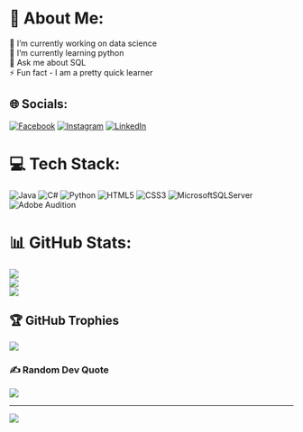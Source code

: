 # 💫 About Me:
🔭 I’m currently working on data science<br>🌱 I’m currently learning python <br>💬 Ask me about SQL<br>⚡ Fun fact - I am a pretty quick learner


## 🌐 Socials:
[![Facebook](https://img.shields.io/badge/Facebook-%231877F2.svg?logo=Facebook&logoColor=white)](https://www.facebook.com/profile.php?id=100008447642196) [![Instagram](https://img.shields.io/badge/Instagram-%23E4405F.svg?logo=Instagram&logoColor=white)](https://www.instagram.com/aabhash_bogati/) [![LinkedIn](https://img.shields.io/badge/LinkedIn-%230077B5.svg?logo=linkedin&logoColor=white)](https://www.linkedin.com/in/aabhash-bogati-92a8b2245/) 

# 💻 Tech Stack:
![Java](https://img.shields.io/badge/java-%23ED8B00.svg?style=for-the-badge&logo=openjdk&logoColor=white) ![C#](https://img.shields.io/badge/c%23-%23239120.svg?style=for-the-badge&logo=csharp&logoColor=white) ![Python](https://img.shields.io/badge/python-3670A0?style=for-the-badge&logo=python&logoColor=ffdd54) ![HTML5](https://img.shields.io/badge/html5-%23E34F26.svg?style=for-the-badge&logo=html5&logoColor=white) ![CSS3](https://img.shields.io/badge/css3-%231572B6.svg?style=for-the-badge&logo=css3&logoColor=white) ![MicrosoftSQLServer](https://img.shields.io/badge/Microsoft%20SQL%20Server-CC2927?style=for-the-badge&logo=microsoft%20sql%20server&logoColor=white) ![Adobe Audition](https://img.shields.io/badge/Adobe%20Audition-9999FF.svg?style=for-the-badge&logo=Adobe%20Audition&logoColor=white)
# 📊 GitHub Stats:
![](https://github-readme-stats.vercel.app/api?username=AabhashBogati&theme=midnight-purple&hide_border=false&include_all_commits=true&count_private=true)<br/>
![](https://github-readme-streak-stats.herokuapp.com/?user=AabhashBogati&theme=midnight-purple&hide_border=false)<br/>
![](https://github-readme-stats.vercel.app/api/top-langs/?username=AabhashBogati&theme=midnight-purple&hide_border=false&include_all_commits=true&count_private=true&layout=compact)

## 🏆 GitHub Trophies
![](https://github-profile-trophy.vercel.app/?username=AabhashBogati&theme=dracula&no-frame=false&no-bg=false&margin-w=4)

### ✍️ Random Dev Quote
![](https://quotes-github-readme.vercel.app/api?type=horizontal&theme=radical)

---
[![](https://visitcount.itsvg.in/api?id=AabhashBogati&icon=0&color=11)](https://visitcount.itsvg.in)

<!-- Proudly created with GPRM ( https://gprm.itsvg.in ) -->

